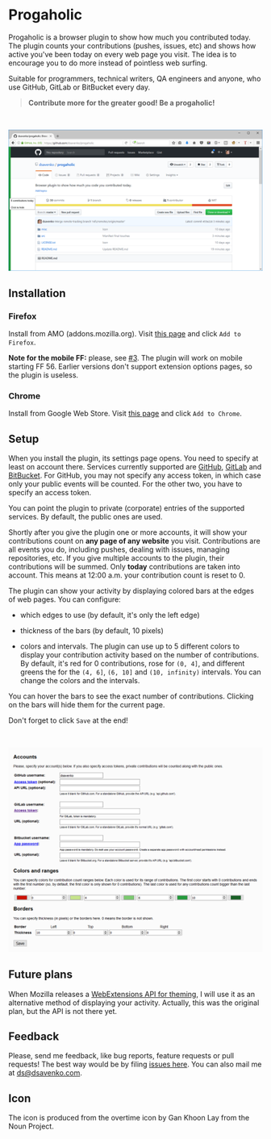 
# Progaholic

Progaholic is a browser plugin to show how much you contributed today. The plugin counts your contributions (pushes, issues, etc) and shows how active you've been today on every web page you visit. The idea is to encourage you to do more instead of pointless web surfing.

Suitable for programmers, technical writers, QA engineers and anyone, who use GitHub, GitLab or BitBucket every day. 

> **Contribute more for the greater good! Be a progaholic!**

<br>

![Plugin in action](misc/screenshot-1.png)

## Installation

### Firefox

Install from AMO (addons.mozilla.org). Visit [this page](https://addons.mozilla.org/en-US/firefox/addon/progaholic/) and click `Add to Firefox`. 

**Note for the mobile FF:** please, see [#3](https://github.com/dsavenko/progaholic/issues/3). The plugin will work on mobile starting FF 56. Earlier versions don't support extension options pages, so the plugin is useless.

### Chrome

Install from Google Web Store. Visit [this page](https://chrome.google.com/webstore/detail/progaholic/eeonmbcjjgcjpmkfiiangadjffofkhgl) and click `Add to Chrome`. 

## Setup

When you install the plugin, its settings page opens. You need to specify at least on account there. Services currently supported are [GitHub](https://github.com), [GitLab](https://gitlab.com) and [BitBucket](https://bitbucket.org). For GitHub, you may not specify any access token, in which case only your public events will be counted. For the other two, you have to specify an access token.

You can point the plugin to private (corporate) entries of the supported services. By default, the public ones are used.

Shortly after you give the plugin one or more accounts, it will show your contributions count on **any page of any website** you visit. Contributions are all events you do, including pushes, dealing with issues, managing repositories, etc. If you give multiple accounts to the plugin, their contributions will be summed. Only **today** contributions are taken into account. This means at 12:00 a.m. your contribution count is reset to 0.

The plugin can show your activity by displaying colored bars at the edges of web pages. You can configure:

* which edges to use (by default, it's only the left edge)

* thickness of the bars (by default, 10 pixels)

* colors and intervals. The plugin can use up to 5 different colors to display your contribution activity based on the number of contributions. By default, it's red for 0 contributions, rose for `(0, 4]`, and different greens the for the `(4, 6]`, `(6, 10]` and `(10, infinity)` intervals. You can change the colors and the intervals.

You can hover the bars to see the exact number of contributions. Clicking on the bars will hide them for the current page.

Don't forget to click `Save` at the end!

<br>

![Settings page](misc/screenshot-2.png)

## Future plans

When Mozilla releases a [WebExtensions API for theming](https://blog.mozilla.org/addons/2017/02/24/improving-themes-in-firefox/), I will use it as an alternative method of displaying your activity. Actually, this was the original plan, but the API is not there yet.

## Feedback

Please, send me feedback, like bug reports, feature requests or pull requests! The best way would be by filing [issues here](https://github.com/dsavenko/progaholic/issues). You can also mail me at ds@dsavenko.com.

## Icon

The icon is produced from the overtime icon by Gan Khoon Lay from the Noun Project.
